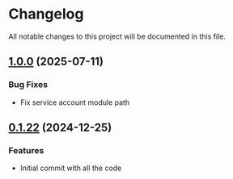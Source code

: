 # Changelog

All notable changes to this project will be documented in this file.

## [1.0.0]() (2025-07-11)

### Bug Fixes

* Fix service account module path

## [0.1.22]() (2024-12-25)

### Features

* Initial commit with all the code
